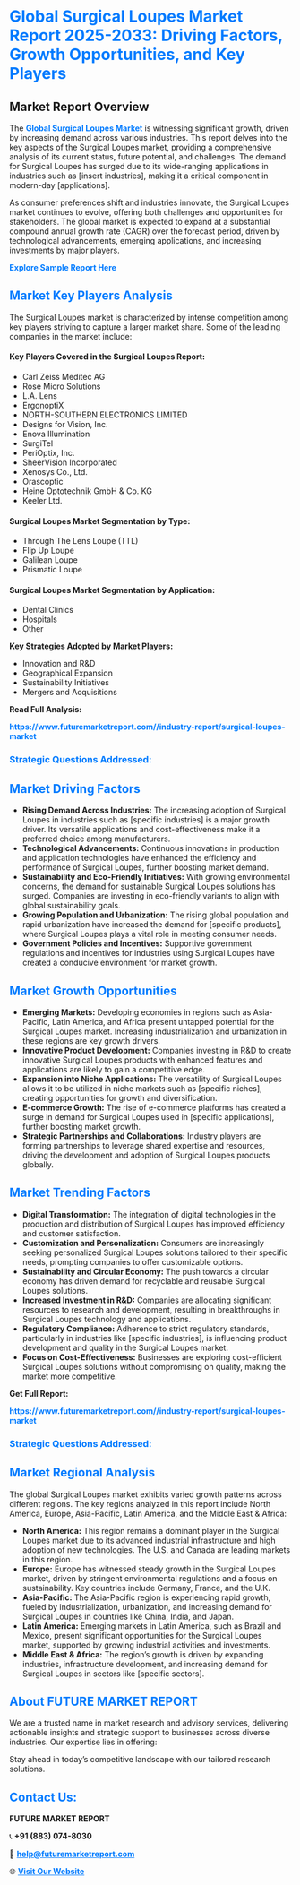 <h1 style="color: #007BFF;">Global Surgical Loupes Market Report 2025-2033: Driving Factors, Growth Opportunities, and Key Players</h1>

<section id="overview">
<h2>Market Report Overview</h2>
<p>The <a href="https://www.futuremarketreport.com//industry-report/surgical-loupes-market" style="color: #007BFF; text-decoration: none;"><strong>Global Surgical Loupes Market</strong></a> is witnessing significant growth, driven by increasing demand across various industries. This report delves into the key aspects of the Surgical Loupes market, providing a comprehensive analysis of its current status, future potential, and challenges. The demand for Surgical Loupes has surged due to its wide-ranging applications in industries such as [insert industries], making it a critical component in modern-day [applications].</p>
<p>As consumer preferences shift and industries innovate, the Surgical Loupes market continues to evolve, offering both challenges and opportunities for stakeholders. The global market is expected to expand at a substantial compound annual growth rate (CAGR) over the forecast period, driven by technological advancements, emerging applications, and increasing investments by major players.</p>
</section>

<section id="overview">
<p><a href="https://www.futuremarketreport.com//request-sample/reportId=91627" style="color: #007BFF; text-decoration: none;"><strong>Explore Sample Report Here</strong></a></p>
</section>

<section id="key-players">
<h2 style="color: #007BFF;">Market Key Players Analysis</h2>
<p>The Surgical Loupes market is characterized by intense competition among key players striving to capture a larger market share. Some of the leading companies in the market include:</p>
<h4>Key Players Covered in the Surgical Loupes Report:</h4>
<ul><li>Carl Zeiss Meditec AG</li><li>Rose Micro Solutions</li><li>L.A. Lens</li><li>ErgonoptiX</li><li>NORTH-SOUTHERN ELECTRONICS LIMITED</li><li>Designs for Vision, Inc.</li><li>Enova Illumination</li><li>SurgiTel</li><li>PeriOptix, Inc.</li><li>SheerVision Incorporated</li><li>Xenosys Co., Ltd.</li><li>Orascoptic</li><li>Heine Optotechnik GmbH &amp; Co. KG</li><li>Keeler Ltd.</li></ul>
<h4>Surgical Loupes Market Segmentation by Type:</h4>
<ul><li>Through The Lens Loupe (TTL)</li><li>Flip Up Loupe</li><li>Galilean Loupe</li><li>Prismatic Loupe</li></ul>

<h4>Surgical Loupes Market Segmentation by Application:</h4>
<ul><li>Dental Clinics</li><li>Hospitals</li><li>Other</li></ul>
<p><strong>Key Strategies Adopted by Market Players:</strong></p>
<ul>
<li>Innovation and R&D</li>
<li>Geographical Expansion</li>
<li>Sustainability Initiatives</li>
<li>Mergers and Acquisitions</li>
</ul>
</section>

<section>
<p><strong>Read Full Analysis: </strong></p><a href="https://www.futuremarketreport.com//industry-report/surgical-loupes-market" style="color: #007BFF; text-decoration: none;"><strong>https://www.futuremarketreport.com//industry-report/surgical-loupes-market</strong></a>
<h3 style="color: #007BFF;">Strategic Questions Addressed:</h3>
</section>

<section id="driving-factors">
<h2 style="color: #007BFF;">Market Driving Factors</h2>
<ul>
<li><strong>Rising Demand Across Industries:</strong> The increasing adoption of Surgical Loupes in industries such as [specific industries] is a major growth driver. Its versatile applications and cost-effectiveness make it a preferred choice among manufacturers.</li>
<li><strong>Technological Advancements:</strong> Continuous innovations in production and application technologies have enhanced the efficiency and performance of Surgical Loupes, further boosting market demand.</li>
<li><strong>Sustainability and Eco-Friendly Initiatives:</strong> With growing environmental concerns, the demand for sustainable Surgical Loupes solutions has surged. Companies are investing in eco-friendly variants to align with global sustainability goals.</li>
<li><strong>Growing Population and Urbanization:</strong> The rising global population and rapid urbanization have increased the demand for [specific products], where Surgical Loupes plays a vital role in meeting consumer needs.</li>
<li><strong>Government Policies and Incentives:</strong> Supportive government regulations and incentives for industries using Surgical Loupes have created a conducive environment for market growth.</li>
</ul>
</section>

<section id="growth-opportunities">
<h2 style="color: #007BFF;">Market Growth Opportunities</h2>
<ul>
<li><strong>Emerging Markets:</strong> Developing economies in regions such as Asia-Pacific, Latin America, and Africa present untapped potential for the Surgical Loupes market. Increasing industrialization and urbanization in these regions are key growth drivers.</li>
<li><strong>Innovative Product Development:</strong> Companies investing in R&D to create innovative Surgical Loupes products with enhanced features and applications are likely to gain a competitive edge.</li>
<li><strong>Expansion into Niche Applications:</strong> The versatility of Surgical Loupes allows it to be utilized in niche markets such as [specific niches], creating opportunities for growth and diversification.</li>
<li><strong>E-commerce Growth:</strong> The rise of e-commerce platforms has created a surge in demand for Surgical Loupes used in [specific applications], further boosting market growth.</li>
<li><strong>Strategic Partnerships and Collaborations:</strong> Industry players are forming partnerships to leverage shared expertise and resources, driving the development and adoption of Surgical Loupes products globally.</li>
</ul>
</section>

<section id="trending-factors">
<h2 style="color: #007BFF;">Market Trending Factors</h2>
<ul>
<li><strong>Digital Transformation:</strong> The integration of digital technologies in the production and distribution of Surgical Loupes has improved efficiency and customer satisfaction.</li>
<li><strong>Customization and Personalization:</strong> Consumers are increasingly seeking personalized Surgical Loupes solutions tailored to their specific needs, prompting companies to offer customizable options.</li>
<li><strong>Sustainability and Circular Economy:</strong> The push towards a circular economy has driven demand for recyclable and reusable Surgical Loupes solutions.</li>
<li><strong>Increased Investment in R&D:</strong> Companies are allocating significant resources to research and development, resulting in breakthroughs in Surgical Loupes technology and applications.</li>
<li><strong>Regulatory Compliance:</strong> Adherence to strict regulatory standards, particularly in industries like [specific industries], is influencing product development and quality in the Surgical Loupes market.</li>
<li><strong>Focus on Cost-Effectiveness:</strong> Businesses are exploring cost-efficient Surgical Loupes solutions without compromising on quality, making the market more competitive.</li>
</ul>
</section>

<section>
<p><strong>Get Full Report: </strong></p><a href="https://www.futuremarketreport.com//industry-report/surgical-loupes-market" style="color: #007BFF; text-decoration: none;"><strong>https://www.futuremarketreport.com//industry-report/surgical-loupes-market</strong></a>
<h3 style="color: #007BFF;">Strategic Questions Addressed:</h3>
</section>


<section id="regional-analysis">
<h2 style="color: #007BFF;">Market Regional Analysis</h2>
<p>The global Surgical Loupes market exhibits varied growth patterns across different regions. The key regions analyzed in this report include North America, Europe, Asia-Pacific, Latin America, and the Middle East & Africa:</p>
<ul>
<li><strong>North America:</strong> This region remains a dominant player in the Surgical Loupes market due to its advanced industrial infrastructure and high adoption of new technologies. The U.S. and Canada are leading markets in this region.</li>
<li><strong>Europe:</strong> Europe has witnessed steady growth in the Surgical Loupes market, driven by stringent environmental regulations and a focus on sustainability. Key countries include Germany, France, and the U.K.</li>
<li><strong>Asia-Pacific:</strong> The Asia-Pacific region is experiencing rapid growth, fueled by industrialization, urbanization, and increasing demand for Surgical Loupes in countries like China, India, and Japan.</li>
<li><strong>Latin America:</strong> Emerging markets in Latin America, such as Brazil and Mexico, present significant opportunities for the Surgical Loupes market, supported by growing industrial activities and investments.</li>
<li><strong>Middle East & Africa:</strong> The region’s growth is driven by expanding industries, infrastructure development, and increasing demand for Surgical Loupes in sectors like [specific sectors].</li>
</ul>
</section>

<footer>
<h2 style="color: #007BFF;">About FUTURE MARKET REPORT</h2>
<p>We are a trusted name in market research and advisory services, delivering actionable insights and strategic support to businesses across diverse industries. Our expertise lies in offering:</p>

<p>Stay ahead in today’s competitive landscape with our tailored research solutions.</p>

<h2 style="color: #007BFF;">Contact Us:</h2>
<p><strong>FUTURE MARKET REPORT</strong></p>
<p>📞 <strong>+91 (883) 074-8030</strong></p>
<p>📧 <strong><a href="mailto:help@futuremarketreport.com" style="color: #007BFF;">help@futuremarketreport.com</a></strong></p>
<p>🌐 <strong><a href="https://www.futuremarketreport.com/" style="color: #007BFF;">Visit Our Website</a></strong></p>
</footer>